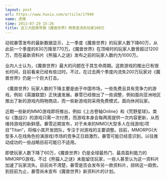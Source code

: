 ```yaml
---
layout: post
url: https://www.huxiu.com/article/17940
name: 虎嗅
time: 2013-07-29 15:26
title: 这三大因素导致《魔兽世界》两季度流失玩家200万
---
```

动视暴雪发布的最新数据显示，上一季度《魔兽世界》的玩家人数下降60万，从此前一个季度的830万降至770万。《魔兽世界》在顶峰时的玩家人数曾超过1200万，而在最新资料片《熊猫人之谜》发布之前的玩家人数约为1000万。

业内人士认为，《魔兽世界》最大的问题在于其生命周期。这款游戏的推出已有很长时间，目前看来已经有些过时。不过，在过去两个季度内流失200万玩家对《魔兽世界》仍是一个巨大打击。

《魔兽世界》玩家人数的下降主要是由于中国市场，一些免费且具有竞争力的游戏，例如《英雄联盟》正快速发展。暴雪已经做出了一些调整，例如面向亚洲地区推出了新的游戏内购物商店，而一些新游戏则采用免费模式，面向休闲玩家。

近期一些新的MMO游戏即将推出，例如《上古卷轴Online》和《荒野星球》。类似《激战2》的游戏只需一次付费，而游戏本身会每两周提供一次内容更新，从而维持游戏的新鲜感。暴雪近期宣布，对于未来的MMO(大型多人在线游戏)项目“Titan”，将缩小其开发团队，专注于对游戏的主要调整。目前，MMORPG(大型多人在线角色扮演游戏)市场的竞争正日趋激烈，暴雪可能已经意识到，以往推动成功的一些战略目前可能已不适用。

即使玩家人数下降了60万，《魔兽世界》仍是全球最热门、最具盈利能力的MMORPG游戏。不过《熊猫人之谜》未能留住玩家，一些人甚至认为这一资料片加速了玩家流失。目前尚不清楚，暴雪是否会发布另一款资料片，扭转这一趋势。到目前为止，暴雪尚未宣布《魔兽世界》新资料片的计划。

